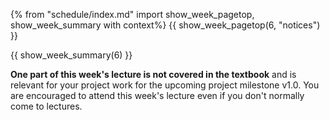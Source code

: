 {% from "schedule/index.md" import show_week_pagetop, show_week_summary with context%}
{{ show_week_pagetop(6, "notices") }}

{{ show_week_summary(6) }}


<box type="tip" dismissible>

**One part of this week's lecture is not covered in the textbook** and is relevant for your project work for the upcoming project milestone v1.0. You are encouraged to attend this week's lecture even if you don't normally come to lectures.
</box>


